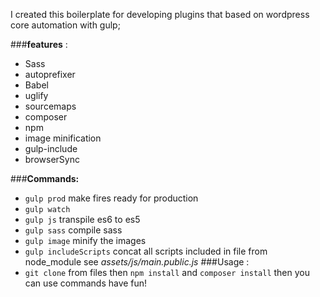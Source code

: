 I created this boilerplate for developing plugins that based on wordpress core
automation with gulp;


###**features** :
- Sass
- autoprefixer
- Babel
- uglify
- sourcemaps
- composer
- npm
- image minification
- gulp-include
- browserSync

###**Commands:**
- `gulp prod` make fires ready for production
- `gulp watch`
- `gulp js` transpile es6 to es5
- `gulp sass` compile sass 
- `gulp image` minify the images
- `gulp includeScripts` concat all scripts included in file from node_module see _assets/js/main.public.js_
###Usage :
- `git clone` from files then `npm install` and `composer install` then you can use commands
have fun!